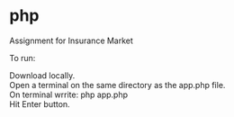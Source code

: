 # php
Assignment for Insurance Market

To run:

Download locally. <br />
Open a terminal on the same directory as the app.php file.<br />
On terminal wrrite: php app.php<br />
Hit Enter button.
